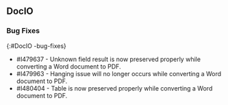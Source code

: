## DocIO

### Bug Fixes
{:#DocIO -bug-fixes}

* \#I479637 - Unknown field result is now preserved properly while converting a Word document to PDF.
* \#I479963 - Hanging issue will no longer occurs while converting a Word document to PDF.
* \#I480404 - Table is now preserved properly while converting a Word document to PDF.

